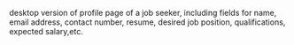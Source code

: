 desktop version of profile page of a job seeker, including fields for name, email address, contact number, resume, desired job position, qualifications, expected salary,etc.
